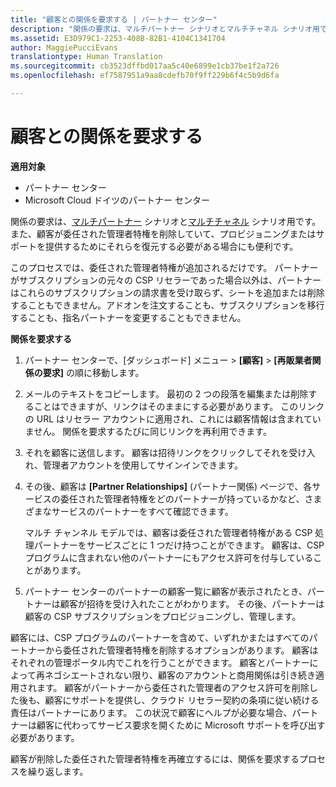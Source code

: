 ```yaml
---
title: "顧客との関係を要求する | パートナー センター"
description: "関係の要求は、マルチパートナー シナリオとマルチチャネル シナリオ用です。 また、顧客が委任された管理者特権を削除していて、プロビジョニングまたはサポートを提供するためにそれらを復元する必要がある場合にも便利です。"
ms.assetid: E3D979C1-2253-408B-82B1-4104C1341704
author: MaggiePucciEvans
translationtype: Human Translation
ms.sourcegitcommit: cb3523dffbd017aa5c40e6899e1cb37be1f2a726
ms.openlocfilehash: ef7587951a9aa8cdefb70f9ff229b6f4c5b9d6fa

---
```


# 顧客との関係を要求する

**適用対象**

-  パートナー センター
-  Microsoft Cloud ドイツのパートナー センター

関係の要求は、[マルチパートナー](multipartner.md) シナリオと[マルチチャネル](multichannel.md) シナリオ用です。 また、顧客が委任された管理者特権を削除していて、プロビジョニングまたはサポートを提供するためにそれらを復元する必要がある場合にも便利です。

このプロセスでは、委任された管理者特権が追加されるだけです。 パートナーがサブスクリプションの元々の CSP リセラーであった場合以外は、パートナーはこれらのサブスクリプションの請求書を受け取らず、シートを追加または削除することもできません。アドオンを注文することも、サブスクリプションを移行することも、指名パートナーを変更することもできません。

<a href="" id="requestarelationship"></a>
**関係を要求する**

1.  パートナー センターで、[ダッシュボード] メニュー &gt; **[顧客]** &gt; **[再販業者関係の要求]** の順に移動します。
2.  メールのテキストをコピーします。 最初の 2 つの段落を編集または削除することはできますが、リンクはそのままにする必要があります。 このリンクの URL はリセラー アカウントに適用され、これには顧客情報は含まれていません。 関係を要求するたびに同じリンクを再利用できます。
3.  それを顧客に送信します。 顧客は招待リンクをクリックしてそれを受け入れ、管理者アカウントを使用してサインインできます。
4.  その後、顧客は **[Partner Relationships]** (パートナー関係) ページで、各サービスの委任された管理者特権をどのパートナーが持っているかなど、さまざまなサービスのパートナーをすべて確認できます。

    マルチ チャンネル モデルでは、顧客は委任された管理者特権がある CSP 処理パートナーをサービスごとに 1 つだけ持つことができます。 顧客は、CSP プログラムに含まれない他のパートナーにもアクセス許可を付与していることがあります。

5.  パートナー センターのパートナーの顧客一覧に顧客が表示されたとき、パートナーは顧客が招待を受け入れたことがわかります。 その後、パートナーは顧客の CSP サブスクリプションをプロビジョニングし、管理します。

顧客には、CSP プログラムのパートナーを含めて、いずれかまたはすべてのパートナーから委任された管理者特権を削除するオプションがあります。 顧客はそれぞれの管理ポータル内でこれを行うことができます。 顧客とパートナーによって再ネゴシエートされない限り、顧客のアカウントと商用関係は引き続き適用されます。 顧客がパートナーから委任された管理者のアクセス許可を削除した後も、顧客にサポートを提供し、クラウド リセラー契約の条項に従い続ける責任はパートナーにあります。 この状況で顧客にヘルプが必要な場合、パートナーは顧客に代わってサービス要求を開くために Microsoft サポートを呼び出す必要があります。

顧客が削除した委任された管理者特権を再確立するには、関係を要求するプロセスを繰り返します。

 

 






<!--HONumber=Jan17_HO2-->


